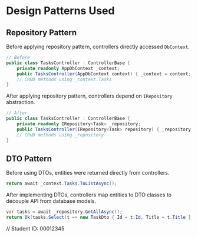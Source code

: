 # Design Patterns Used

## Repository Pattern
Before applying repository pattern, controllers directly accessed `DbContext`.

```csharp
// Before
public class TasksController : ControllerBase {
    private readonly AppDbContext _context;
    public TasksController(AppDbContext context) { _context = context; }
    // CRUD methods using _context.Tasks
}
```

After applying repository pattern, controllers depend on `IRepository` abstraction.

```csharp
// After
public class TasksController : ControllerBase {
    private readonly IRepository<Task> _repository;
    public TasksController(IRepository<Task> repository) { _repository = repository; }
    // CRUD methods using _repository
}
```

## DTO Pattern
Before using DTOs, entities were returned directly from controllers.

```csharp
return await _context.Tasks.ToListAsync();
```

After implementing DTOs, controllers map entities to DTO classes to decouple API from database models.

```csharp
var tasks = await _repository.GetAllAsync();
return Ok(tasks.Select(t => new TaskDto { Id = t.Id, Title = t.Title }));
```

// Student ID: 00012345
